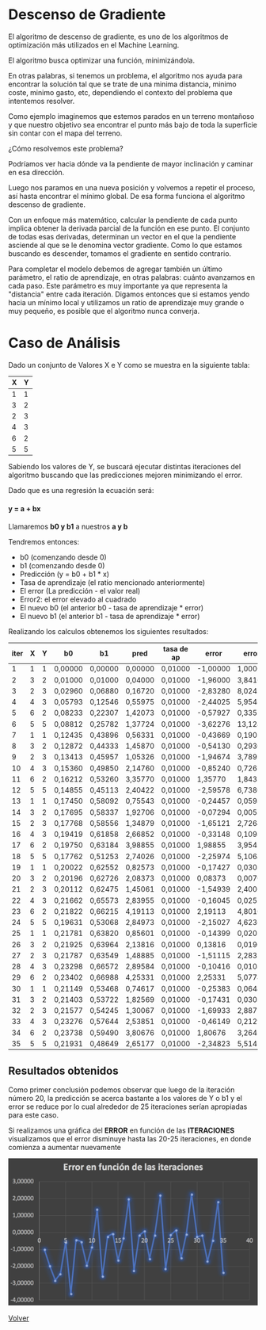 # Descenso de Gradiente

El algoritmo de descenso de gradiente, es uno de los algoritmos de optimización más utilizados en el Machine Learning.

El algoritmo busca optimizar una función, minimizándola.

En otras palabras, si tenemos un problema, el algoritmo nos ayuda para encontrar la solución tal que se trate de una minima distancia, minimo coste, minimo gasto, etc, dependiendo el contexto del problema que intentemos resolver.

Como ejemplo imaginemos que estemos parados en un terreno montañoso y que nuestro objetivo sea encontrar el punto más bajo de toda la superficie sin contar con el mapa del terreno.

¿Cómo resolvemos este problema?

Podríamos ver hacia dónde va la pendiente de mayor inclinación y caminar en esa dirección.

Luego nos paramos en una nueva posición y volvemos a repetir el proceso, así hasta encontrar el mínimo global. De esa forma funciona el algoritmo descenso de gradiente.

Con un enfoque más matemático, calcular la pendiente de cada punto implica obtener la derivada parcial de la función en ese punto. El conjunto de todas esas derivadas, determinan un vector en el que la pendiente asciende al que se le denomina vector gradiente. Como lo que estamos buscando es descender, tomamos el gradiente en sentido contrario.

Para completar el modelo debemos de agregar también un último parámetro, el ratio de aprendizaje, en otras palabras: cuánto avanzamos en cada paso. Este parámetro es muy importante ya que representa la "distancia" entre cada iteración. Digamos entonces que si estamos yendo hacia un mínimo local y utilizamos un ratio de aprendizaje muy grande o muy pequeño, es posible que el algoritmo nunca converja.

# Caso de Análisis

Dado un conjunto de Valores X e Y como se muestra en la siguiente tabla:

| X | Y |
|---|---|
| 1 | 1 |
| 3 | 2 |
| 2 | 3 |
| 4 | 3 |
| 6 | 2 |
| 5 | 5 |

Sabiendo los valores de Y, se buscará ejecutar distintas iteraciones del algoritmo buscando que las predicciones mejoren minimizando el error.

Dado que es una regresión la ecuación será:

#### y = a + bx

Llamaremos **b0 y b1** a nuestros **a y b**

Tendremos entonces:

- b0 (comenzando desde 0)
- b1 (comenzando desde 0)
- Predicción (y = b0 + b1 * x)
- Tasa de aprendizaje (el ratio mencionado anteriormente)
- El error (La predicción - el valor real)
- Error2: el error elevado al cuadrado
- El nuevo b0 (el anterior b0 - tasa de aprendizaje * error)
- El nuevo b1 (el anterior b1 - tasa de aprendizaje * error)

Realizando los calculos obtenemos los siguientes resultados:

| iter| X | Y | b0      | b1      | pred | tasa de ap | error    | error2   | b0+1    | b1+1    |
|-----------|---|---|---------|---------|------------|------------|----------|----------|---------|---------|
| 1         | 1 | 1 | 0,00000 | 0,00000 | 0,00000    | 0,01000    | -1,00000 | 1,00000  | 0,01000 | 0,01000 |
| 2         | 3 | 2 | 0,01000 | 0,01000 | 0,04000    | 0,01000    | -1,96000 | 3,84160  | 0,02960 | 0,06880 |
| 3         | 2 | 3 | 0,02960 | 0,06880 | 0,16720    | 0,01000    | -2,83280 | 8,02476  | 0,05793 | 0,12546 |
| 4         | 4 | 3 | 0,05793 | 0,12546 | 0,55975    | 0,01000    | -2,44025 | 5,95481  | 0,08233 | 0,22307 |
| 5         | 6 | 2 | 0,08233 | 0,22307 | 1,42073    | 0,01000    | -0,57927 | 0,33556  | 0,08812 | 0,25782 |
| 6         | 5 | 5 | 0,08812 | 0,25782 | 1,37724    | 0,01000    | -3,62276 | 13,12443 | 0,12435 | 0,43896 |
| 7         | 1 | 1 | 0,12435 | 0,43896 | 0,56331    | 0,01000    | -0,43669 | 0,19070  | 0,12872 | 0,44333 |
| 8         | 3 | 2 | 0,12872 | 0,44333 | 1,45870    | 0,01000    | -0,54130 | 0,29301  | 0,13413 | 0,45957 |
| 9         | 2 | 3 | 0,13413 | 0,45957 | 1,05326    | 0,01000    | -1,94674 | 3,78978  | 0,15360 | 0,49850 |
| 10        | 4 | 3 | 0,15360 | 0,49850 | 2,14760    | 0,01000    | -0,85240 | 0,72658  | 0,16212 | 0,53260 |
| 11        | 6 | 2 | 0,16212 | 0,53260 | 3,35770    | 0,01000    | 1,35770  | 1,84336  | 0,14855 | 0,45113 |
| 12        | 5 | 5 | 0,14855 | 0,45113 | 2,40422    | 0,01000    | -2,59578 | 6,73808  | 0,17450 | 0,58092 |
| 13        | 1 | 1 | 0,17450 | 0,58092 | 0,75543    | 0,01000    | -0,24457 | 0,05982  | 0,17695 | 0,58337 |
| 14        | 3 | 2 | 0,17695 | 0,58337 | 1,92706    | 0,01000    | -0,07294 | 0,00532  | 0,17768 | 0,58556 |
| 15        | 2 | 3 | 0,17768 | 0,58556 | 1,34879    | 0,01000    | -1,65121 | 2,72648  | 0,19419 | 0,61858 |
| 16        | 4 | 3 | 0,19419 | 0,61858 | 2,66852    | 0,01000    | -0,33148 | 0,10988  | 0,19750 | 0,63184 |
| 17        | 6 | 2 | 0,19750 | 0,63184 | 3,98855    | 0,01000    | 1,98855  | 3,95434  | 0,17762 | 0,51253 |
| 18        | 5 | 5 | 0,17762 | 0,51253 | 2,74026    | 0,01000    | -2,25974 | 5,10642  | 0,20022 | 0,62552 |
| 19        | 1 | 1 | 0,20022 | 0,62552 | 0,82573    | 0,01000    | -0,17427 | 0,03037  | 0,20196 | 0,62726 |
| 20        | 3 | 2 | 0,20196 | 0,62726 | 2,08373    | 0,01000    | 0,08373  | 0,00701  | 0,20112 | 0,62475 |
| 21        | 2 | 3 | 0,20112 | 0,62475 | 1,45061    | 0,01000    | -1,54939 | 2,40060  | 0,21662 | 0,65573 |
| 22        | 4 | 3 | 0,21662 | 0,65573 | 2,83955    | 0,01000    | -0,16045 | 0,02574  | 0,21822 | 0,66215 |
| 23        | 6 | 2 | 0,21822 | 0,66215 | 4,19113    | 0,01000    | 2,19113  | 4,80105  | 0,19631 | 0,53068 |
| 24        | 5 | 5 | 0,19631 | 0,53068 | 2,84973    | 0,01000    | -2,15027 | 4,62367  | 0,21781 | 0,63820 |
| 25        | 1 | 1 | 0,21781 | 0,63820 | 0,85601    | 0,01000    | -0,14399 | 0,02073  | 0,21925 | 0,63964 |
| 26        | 3 | 2 | 0,21925 | 0,63964 | 2,13816    | 0,01000    | 0,13816  | 0,01909  | 0,21787 | 0,63549 |
| 27        | 2 | 3 | 0,21787 | 0,63549 | 1,48885    | 0,01000    | -1,51115 | 2,28356  | 0,23298 | 0,66572 |
| 28        | 4 | 3 | 0,23298 | 0,66572 | 2,89584    | 0,01000    | -0,10416 | 0,01085  | 0,23402 | 0,66988 |
| 29        | 6 | 2 | 0,23402 | 0,66988 | 4,25331    | 0,01000    | 2,25331  | 5,07742  | 0,21149 | 0,53468 |
| 30        | 1 | 1 | 0,21149 | 0,53468 | 0,74617    | 0,01000    | -0,25383 | 0,06443  | 0,21403 | 0,53722 |
| 31        | 3 | 2 | 0,21403 | 0,53722 | 1,82569    | 0,01000    | -0,17431 | 0,03038  | 0,21577 | 0,54245 |
| 32        | 2 | 3 | 0,21577 | 0,54245 | 1,30067    | 0,01000    | -1,69933 | 2,88772  | 0,23276 | 0,57644 |
| 33        | 4 | 3 | 0,23276 | 0,57644 | 2,53851    | 0,01000    | -0,46149 | 0,21297  | 0,23738 | 0,59490 |
| 34        | 6 | 2 | 0,23738 | 0,59490 | 3,80676    | 0,01000    | 1,80676  | 3,26437  | 0,21931 | 0,48649 |
| 35        | 5 | 5 | 0,21931 | 0,48649 | 2,65177    | 0,01000    | -2,34823 | 5,51420  | 0,24279 | 0,60390 |


## Resultados obtenidos

Como primer conclusión podemos observar que luego de la iteración número 20, la predicción se acerca bastante a los valores de Y o b1 y el error se reduce por lo cual alrededor de 25 iteraciones serían apropiadas para este caso.

Si realizamos una gráfica del **ERROR** en función de las **ITERACIONES** visualizamos que el error disminuye hasta las 20-25 iteraciones, en donde comienza a aumentar nuevamente

![](./images/Error.png) 


[Volver](./../README.md)
